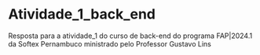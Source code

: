 # Atividade_1_back_end
Resposta para a atividade_1 do curso de back-end do programa FAP|2024.1 da Softex Pernambuco ministrado pelo Professor Gustavo Lins
